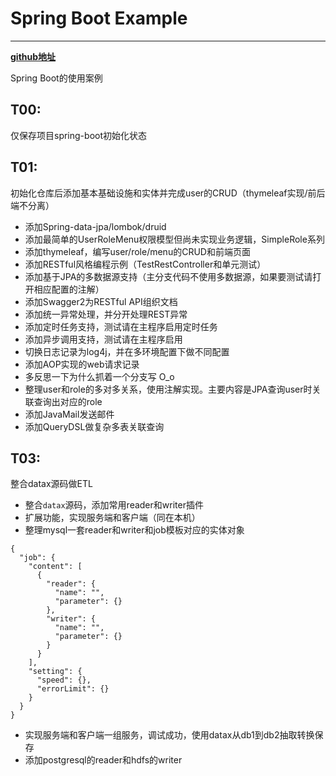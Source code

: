 # Spring Boot Example

---

**[github地址](https://github.com/JesseyGone/project-dev)**

Spring Boot的使用案例

## T00: 
仅保存项目spring-boot初始化状态

## T01: 
初始化仓库后添加基本基础设施和实体并完成user的CRUD（thymeleaf实现/前后端不分离）
- 添加Spring-data-jpa/lombok/druid
- 添加最简单的UserRoleMenu权限模型但尚未实现业务逻辑，SimpleRole系列
- 添加thymeleaf，编写user/role/menu的CRUD和前端页面
- 添加RESTful风格编程示例（TestRestController和单元测试）
- 添加基于JPA的多数据源支持（主分支代码不使用多数据源，如果要测试请打开相应配置的注解）
- 添加Swagger2为RESTful API组织文档
- 添加统一异常处理，并分开处理REST异常
- 添加定时任务支持，测试请在主程序启用定时任务
- 添加异步调用支持，测试请在主程序启用
- 切换日志记录为log4j，并在多环境配置下做不同配置
- 添加AOP实现的web请求记录
- 多反思一下为什么抓着一个分支写 O_o
- 整理user和role的多对多关系，使用注解实现。主要内容是JPA查询user时关联查询出对应的role
- 添加JavaMail发送邮件
- 添加QueryDSL做复杂多表关联查询

## T03: 
整合datax源码做ETL
- 整合`datax`源码，添加常用reader和writer插件
- 扩展功能，实现服务端和客户端（同在本机）
- 整理mysql一套reader和writer和job模板对应的实体对象
```
{
  "job": {
    "content": [
      {
        "reader": {
          "name": "",
          "parameter": {}
        },
        "writer": {
          "name": "",
          "parameter": {}
        }
      }
    ],
    "setting": {
      "speed": {},
      "errorLimit": {}
    }
  }
}
```
- 实现服务端和客户端一组服务，调试成功，使用datax从db1到db2抽取转换保存
- 添加postgresql的reader和hdfs的writer